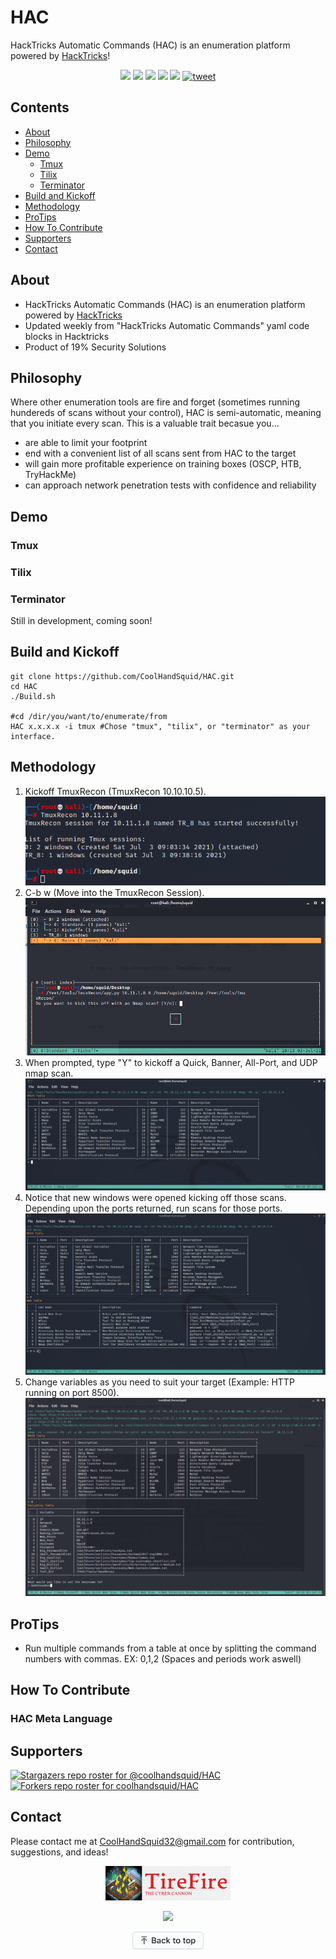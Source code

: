 # HAC
HackTricks Automatic Commands (HAC) is an enumeration platform powered by [HackTricks](https://book.hacktricks.xyz)! 
<p align="center">
  <a><img src="https://img.shields.io/badge/price-FREE-0098f7.svg" height="20"/></a>
  <a><img src="https://img.shields.io/github/license/mashape/apistatus.svg" height="20"/></a>
  <a><img src="https://img.shields.io/badge/OS-Kali-yellow.svg" height="20"/></a>
  <a><img src="https://img.shields.io/badge/python-3.7%2B-blue.svg" height="20"/></a>
  <a><img src="https://img.shields.io/badge/version-1.0.0-lightgrey.svg" height="20"/></a>
  <a href="https://twitter.com/intent/tweet?text=I%20love%20automating%20the%20scanning%20and%20enumeration%20capabilities%20I%20have%20with%20the%20enumeration%20platform%20powered%20by%20https%3A%2F%2Fbook.HackTricks.xyz%21%20It%20is%20so%20convenient%21&url=https://github.com/CoolHandSquid/HAC&via=CoolHandSquid&hashtags=infosec,oscp,HackTheBox,kalilinux,pentesting"><img src="https://img.shields.io/twitter/url/http/shields.io.svg?style=social" alt="tweet" height="20"></a>
</p>

## Contents
  - [About](#about)
  - [Philosophy](#philosophy)
  - [Demo](#demo)
    - [Tmux](#tmux)
    - [Tilix](#tilix)
    - [Terminator](#terminator)
  - [Build and Kickoff](#build-and-kickoff)
  - [Methodology](#methodology)
  - [ProTips](#protips)
  - [How To Contribute](#how-to-contribute)
  - [Supporters](#supporters)
  - [Contact](#contact)

## About
- HackTricks Automatic Commands (HAC) is an enumeration platform powered by [HackTricks](https://book.hacktricks.xyz)
- Updated weekly from "HackTricks Automatic Commands" yaml code blocks in Hacktricks
- Product of 19% Security Solutions

## Philosophy
Where other enumeration tools are fire and forget (sometimes running hundereds of scans without your control), HAC is semi-automatic, meaning that you initiate every scan. This is a valuable trait becasue you...
- are able to limit your footprint
- end with a convenient list of all scans sent from HAC to the target
- will gain more profitable experience on training boxes (OSCP, HTB, TryHackMe)
- can approach network penetration tests with confidence and reliability

## Demo

### Tmux

### Tilix

### Terminator
Still in development, coming soon!

## Build and Kickoff
```
git clone https://github.com/CoolHandSquid/HAC.git
cd HAC
./Build.sh

#cd /dir/you/want/to/enumerate/from
HAC x.x.x.x -i tmux #Chose "tmux", "tilix", or "terminator" as your interface.
```

## Methodology
1. Kickoff TmuxRecon (TmuxRecon 10.10.10.5).  
  ![alt text](https://github.com/CoolHandSquid/HAC/blob/main/Images/TmuxRecon_Kickoff_1.png)
2. C-b w (Move into the TmuxRecon Session).
  ![alt text](https://github.com/CoolHandSquid/HAC/blob/main/Images/TmuxRecon_Kickoff_1.5.png)
3. When prompted, type "Y" to kickoff a Quick, Banner, All-Port, and UDP nmap scan.
  ![alt text](https://github.com/CoolHandSquid/HAC/blob/main/Images/TmuxRecon_Init_2.png)
4. Notice that new windows were opened kicking off those scans. Depending upon the ports returned, run scans for those ports.
  ![alt text](https://github.com/CoolHandSquid/HAC/blob/main/Images/TmuxRecon_InAction_3.png)
5. Change variables as you need to suit your target (Example: HTTP running on port 8500).
  ![alt text](https://github.com/CoolHandSquid/HAC/blob/main/Images/TmuxRecon_Variables_6.png)

## ProTips
- Run multiple commands from a table at once by splitting the command numbers with commas. EX: 0,1,2 (Spaces and periods work aswell)

## How To Contribute

### HAC Meta Language

## Supporters
[![Stargazers repo roster for @coolhandsquid/HAC](https://reporoster.com/stars/coolhandsquid/HAC)](https://github.com/coolhandsquid/HAC/stargazers)
[![Forkers repo roster for coolhandsquid/HAC](https://reporoster.com/forks/coolhandsquid/HAC)](https://github.com/coolhandsquid/HAC/network/members)

## Contact
Please contact me at CoolHandSquid32@gmail.com for contribution, suggestions, and ideas!  
<p align="center">
<img src="https://github.com/CoolHandSquid/HAC/blob/main/Images/TireFireLogo1.png" width="200" />  
</p>
<p align="center">
<img src="https://github.com/CoolHandSquid/HAC/blob/main/Images/CoolHandSquid.jpg" width="200" /> 
</p>

<p align="center"><a href="https://github.com/coolhandsquid/HAC#HAC"><img src="https://github.com/CoolHandSquid/HAC/blob/main/Images/backToTopButton.png" alt="Back to top" height="29"/></a></p>
